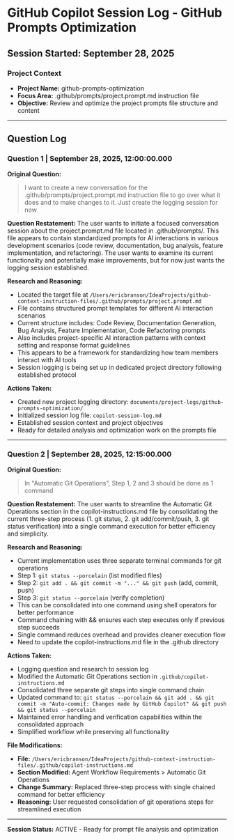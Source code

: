 # GitHub Copilot Session Log - GitHub Prompts Optimization

## Session Started: September 28, 2025

### Project Context
- **Project Name:** github-prompts-optimization  
- **Focus Area:** .github/prompts/project.prompt.md instruction file
- **Objective:** Review and optimize the project prompts file structure and content

---

## Question Log

### Question 1 | September 28, 2025, 12:00:00.000

**Original Question:**
> I want to create a new conversation for the .github/prompts/project.prompt.md instruction file to go over what it does and to make changes to it. Just create the logging session for now

**Question Restatement:**
The user wants to initiate a focused conversation session about the project.prompt.md file located in .github/prompts/. This file appears to contain standardized prompts for AI interactions in various development scenarios (code review, documentation, bug analysis, feature implementation, and refactoring). The user wants to examine its current functionality and potentially make improvements, but for now just wants the logging session established.

**Research and Reasoning:**
- Located the target file at `/Users/ericbranson/IdeaProjects/github-context-instruction-files/.github/prompts/project.prompt.md`
- File contains structured prompt templates for different AI interaction scenarios
- Current structure includes: Code Review, Documentation Generation, Bug Analysis, Feature Implementation, Code Refactoring prompts
- Also includes project-specific AI interaction patterns with context setting and response format guidelines
- This appears to be a framework for standardizing how team members interact with AI tools
- Session logging is being set up in dedicated project directory following established protocol

**Actions Taken:**
- Created new project logging directory: `documents/project-logs/github-prompts-optimization/`
- Initialized session log file: `copilot-session-log.md`
- Established session context and project objectives
- Ready for detailed analysis and optimization work on the prompts file

---

### Question 2 | September 28, 2025, 12:15:00.000

**Original Question:**
> In "Automatic Git Operations", Step 1, 2 and 3 should be done as 1 command

**Question Restatement:**
The user wants to streamline the Automatic Git Operations section in the copilot-instructions.md file by consolidating the current three-step process (1. git status, 2. git add/commit/push, 3. git status verification) into a single command execution for better efficiency and simplicity.

**Research and Reasoning:**
- Current implementation uses three separate terminal commands for git operations
- Step 1: `git status --porcelain` (list modified files)
- Step 2: `git add . && git commit -m "..." && git push` (add, commit, push)
- Step 3: `git status --porcelain` (verify completion)
- This can be consolidated into one command using shell operators for better performance
- Command chaining with && ensures each step executes only if previous step succeeds
- Single command reduces overhead and provides cleaner execution flow
- Need to update the copilot-instructions.md file in the .github directory

**Actions Taken:**
- Logging question and research to session log
- Modified the Automatic Git Operations section in `.github/copilot-instructions.md`
- Consolidated three separate git steps into single command chain
- Updated command to: `git status --porcelain && git add . && git commit -m "Auto-commit: Changes made by GitHub Copilot" && git push && git status --porcelain`
- Maintained error handling and verification capabilities within the consolidated approach
- Simplified workflow while preserving all functionality

**File Modifications:**
- **File:** `/Users/ericbranson/IdeaProjects/github-context-instruction-files/.github/copilot-instructions.md`
- **Section Modified:** Agent Workflow Requirements > Automatic Git Operations
- **Change Summary:** Replaced three-step process with single chained command for better efficiency
- **Reasoning:** User requested consolidation of git operations steps for streamlined execution

---

**Session Status:** ACTIVE - Ready for prompt file analysis and optimization
